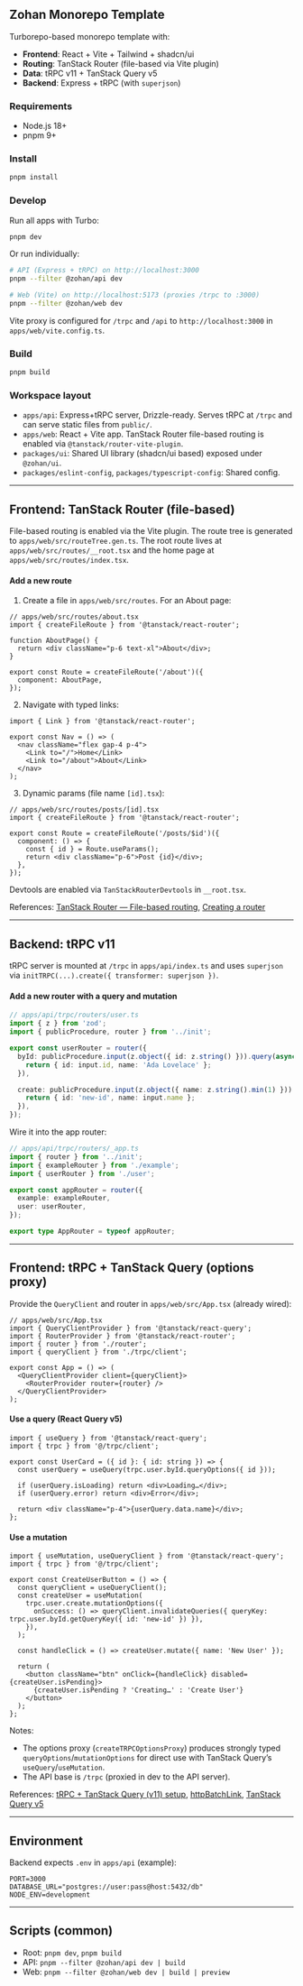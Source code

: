 ## Zohan Monorepo Template

Turborepo-based monorepo template with:

- **Frontend**: React + Vite + Tailwind + shadcn/ui
- **Routing**: TanStack Router (file-based via Vite plugin)
- **Data**: tRPC v11 + TanStack Query v5
- **Backend**: Express + tRPC (with `superjson`)

### Requirements

- Node.js 18+
- pnpm 9+

### Install

```bash
pnpm install
```

### Develop

Run all apps with Turbo:

```bash
pnpm dev
```

Or run individually:

```bash
# API (Express + tRPC) on http://localhost:3000
pnpm --filter @zohan/api dev

# Web (Vite) on http://localhost:5173 (proxies /trpc to :3000)
pnpm --filter @zohan/web dev
```

Vite proxy is configured for `/trpc` and `/api` to `http://localhost:3000` in `apps/web/vite.config.ts`.

### Build

```bash
pnpm build
```

### Workspace layout

- `apps/api`: Express+tRPC server, Drizzle-ready. Serves tRPC at `/trpc` and can serve static files from `public/`.
- `apps/web`: React + Vite app. TanStack Router file-based routing is enabled via `@tanstack/router-vite-plugin`.
- `packages/ui`: Shared UI library (shadcn/ui based) exposed under `@zohan/ui`.
- `packages/eslint-config`, `packages/typescript-config`: Shared config.

---

## Frontend: TanStack Router (file-based)

File-based routing is enabled via the Vite plugin. The route tree is generated to `apps/web/src/routeTree.gen.ts`. The root route lives at `apps/web/src/routes/__root.tsx` and the home page at `apps/web/src/routes/index.tsx`.

#### Add a new route

1. Create a file in `apps/web/src/routes`. For an About page:

```tsx
// apps/web/src/routes/about.tsx
import { createFileRoute } from '@tanstack/react-router';

function AboutPage() {
  return <div className="p-6 text-xl">About</div>;
}

export const Route = createFileRoute('/about')({
  component: AboutPage,
});
```

2. Navigate with typed links:

```tsx
import { Link } from '@tanstack/react-router';

export const Nav = () => (
  <nav className="flex gap-4 p-4">
    <Link to="/">Home</Link>
    <Link to="/about">About</Link>
  </nav>
);
```

3. Dynamic params (file name `[id].tsx`):

```tsx
// apps/web/src/routes/posts/[id].tsx
import { createFileRoute } from '@tanstack/react-router';

export const Route = createFileRoute('/posts/$id')({
  component: () => {
    const { id } = Route.useParams();
    return <div className="p-6">Post {id}</div>;
  },
});
```

Devtools are enabled via `TanStackRouterDevtools` in `__root.tsx`.

References: [TanStack Router — File-based routing](https://tanstack.com/router/latest/docs/framework/react/guide/file-based-routing), [Creating a router](https://tanstack.com/router/latest/docs/framework/react/guide/creating-a-router)

---

## Backend: tRPC v11

tRPC server is mounted at `/trpc` in `apps/api/index.ts` and uses `superjson` via `initTRPC(...).create({ transformer: superjson })`.

#### Add a new router with a query and mutation

```ts
// apps/api/trpc/routers/user.ts
import { z } from 'zod';
import { publicProcedure, router } from '../init';

export const userRouter = router({
  byId: publicProcedure.input(z.object({ id: z.string() })).query(async ({ input }) => {
    return { id: input.id, name: 'Ada Lovelace' };
  }),

  create: publicProcedure.input(z.object({ name: z.string().min(1) })).mutation(async ({ input }) => {
    return { id: 'new-id', name: input.name };
  }),
});
```

Wire it into the app router:

```ts
// apps/api/trpc/routers/_app.ts
import { router } from '../init';
import { exampleRouter } from './example';
import { userRouter } from './user';

export const appRouter = router({
  example: exampleRouter,
  user: userRouter,
});

export type AppRouter = typeof appRouter;
```

---

## Frontend: tRPC + TanStack Query (options proxy)

Provide the `QueryClient` and router in `apps/web/src/App.tsx` (already wired):

```tsx
// apps/web/src/App.tsx
import { QueryClientProvider } from '@tanstack/react-query';
import { RouterProvider } from '@tanstack/react-router';
import { router } from './router';
import { queryClient } from './trpc/client';

export const App = () => (
  <QueryClientProvider client={queryClient}>
    <RouterProvider router={router} />
  </QueryClientProvider>
);
```

#### Use a query (React Query v5)

```tsx
import { useQuery } from '@tanstack/react-query';
import { trpc } from '@/trpc/client';

export const UserCard = ({ id }: { id: string }) => {
  const userQuery = useQuery(trpc.user.byId.queryOptions({ id }));

  if (userQuery.isLoading) return <div>Loading…</div>;
  if (userQuery.error) return <div>Error</div>;

  return <div className="p-4">{userQuery.data.name}</div>;
};
```

#### Use a mutation

```tsx
import { useMutation, useQueryClient } from '@tanstack/react-query';
import { trpc } from '@/trpc/client';

export const CreateUserButton = () => {
  const queryClient = useQueryClient();
  const createUser = useMutation(
    trpc.user.create.mutationOptions({
      onSuccess: () => queryClient.invalidateQueries({ queryKey: trpc.user.byId.getQueryKey({ id: 'new-id' }) }),
    }),
  );

  const handleClick = () => createUser.mutate({ name: 'New User' });

  return (
    <button className="btn" onClick={handleClick} disabled={createUser.isPending}>
      {createUser.isPending ? 'Creating…' : 'Create User'}
    </button>
  );
};
```

Notes:

- The options proxy (`createTRPCOptionsProxy`) produces strongly typed `queryOptions`/`mutationOptions` for direct use with TanStack Query’s `useQuery`/`useMutation`.
- The API base is `/trpc` (proxied in dev to the API server).

References: [tRPC + TanStack Query (v11) setup](https://trpc.io/docs/client/tanstack-react-query/setup), [httpBatchLink](https://trpc.io/docs/client/links/httpBatchLink), [TanStack Query v5](https://tanstack.com/query/latest/docs/react/overview)

---

## Environment

Backend expects `.env` in `apps/api` (example):

```env
PORT=3000
DATABASE_URL="postgres://user:pass@host:5432/db"
NODE_ENV=development
```

---

## Scripts (common)

- Root: `pnpm dev`, `pnpm build`
- API: `pnpm --filter @zohan/api dev | build`
- Web: `pnpm --filter @zohan/web dev | build | preview`
